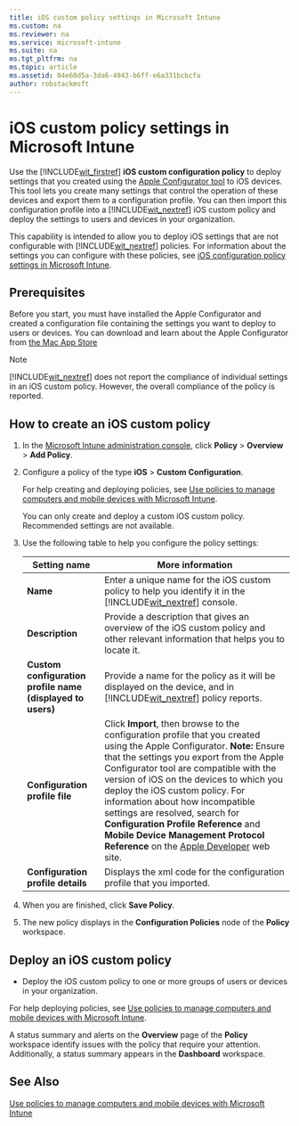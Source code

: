 ```yaml
---
title: iOS custom policy settings in Microsoft Intune
ms.custom: na
ms.reviewer: na
ms.service: microsoft-intune
ms.suite: na
ms.tgt_pltfrm: na
ms.topic: article
ms.assetid: 04e60d5a-3da6-4943-b6ff-e6a331bcbcfa
author: robstackmsft
---
```

# iOS custom policy settings in Microsoft Intune
Use the [!INCLUDE[wit_firstref](../Token/wit_firstref_md.md)] **iOS custom configuration policy** to deploy settings that you created using the [Apple Configurator tool](https://itunes.apple.com/us/app/apple-configurator/id434433123?mt=12) to iOS devices. This tool lets you create many settings that control the operation of these devices and export them to a configuration profile. You can then import this configuration profile into a [!INCLUDE[wit_nextref](../Token/wit_nextref_md.md)] iOS custom policy and deploy the settings to users and devices in your organization.

This capability is intended to allow you to deploy iOS settings that are not configurable with [!INCLUDE[wit_nextref](../Token/wit_nextref_md.md)] policies. For information about the settings you can configure with these policies, see [iOS configuration policy settings in Microsoft Intune](../Topic/iOS-configuration-policy-settings-in-Microsoft-Intune.md).

## Prerequisites
Before you start, you must have installed the Apple Configurator and created a configuration file containing the settings you want to deploy to users or devices. You can download and learn about the Apple Configurator from [the Mac App Store](https://itunes.apple.com/us/app/apple-configurator/id434433123?mt=12)

> [!NOTE]
> [!INCLUDE[wit_nextref](../Token/wit_nextref_md.md)] does not report the compliance of individual settings in an iOS custom policy. However, the overall compliance of the policy is reported.

## How to create an iOS custom policy

1.  In the [Microsoft Intune administration console](https://manage.microsoft.com), click **Policy** &gt; **Overview** &gt; **Add Policy**.

2.  Configure a policy of the type **iOS** &gt; **Custom Configuration**.

    For help creating and deploying policies, see [Use policies to manage computers and mobile devices with Microsoft Intune](../Topic/Use-policies-to-manage-computers-and-mobile-devices-with-Microsoft-Intune.md).

    You can only create and deploy a custom iOS custom policy. Recommended settings are not available.

3.  Use the following table to help you configure the policy settings:

    |Setting name|More information|
    |----------------|--------------------|
    |**Name**|Enter a unique name for the iOS custom policy to help you identify it in the [!INCLUDE[wit_nextref](../Token/wit_nextref_md.md)] console.|
    |**Description**|Provide a description that gives an overview of the iOS custom policy and other relevant information that helps you to locate it.|
    |**Custom configuration profile name (displayed to users)**|Provide a name for the policy as it will be displayed on the device, and in [!INCLUDE[wit_nextref](../Token/wit_nextref_md.md)] policy reports.|
    |**Configuration profile file**|Click **Import**, then browse to the configuration profile that you created using the Apple Configurator. **Note:** Ensure that the settings you export from the Apple Configurator tool are compatible with the version of iOS on the devices to which you deploy the iOS custom policy. For information about how incompatible settings are resolved, search for **Configuration Profile Reference** and **Mobile Device Management Protocol Reference** on the [Apple Developer](https://developer.apple.com/) web site.|
    |**Configuration profile details**|Displays the xml code for the configuration profile that you imported.|

4.  When you are finished, click **Save Policy**.

5.  The new policy displays in the **Configuration Policies** node of the **Policy** workspace.

## Deploy an iOS custom policy

-   Deploy the iOS custom policy to one or more groups of users or devices in your organization.

For help deploying policies, see [Use policies to manage computers and mobile devices with Microsoft Intune](../Topic/Use-policies-to-manage-computers-and-mobile-devices-with-Microsoft-Intune.md).

A status summary and alerts on the **Overview** page of the **Policy** workspace identify issues with the policy that require your attention. Additionally, a status summary appears in the **Dashboard** workspace.

## See Also
[Use policies to manage computers and mobile devices with Microsoft Intune](../Topic/Use-policies-to-manage-computers-and-mobile-devices-with-Microsoft-Intune.md)

